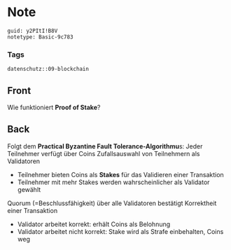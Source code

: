 # Note
```
guid: y2PItI!B8V
notetype: Basic-9c783
```

### Tags
```
datenschutz::09-blockchain
```

## Front
Wie funktioniert <b>Proof of Stake</b>?

## Back
Folgt dem <b>Practical Byzantine Fault Tolerance-Algorithmu</b>s:
Jeder Teilnehmer verfügt über Coins 
Zufallsauswahl von Teilnehmern als Validatoren
<ul><li>Teilnehmer bieten Coins als <b>Stakes</b> für das Validieren einer Transaktion</li><li>Teilnehmer mit mehr Stakes werden wahrscheinlicher als Validator gewählt </li></ul>Quorum (=Beschlussfähigkeit) über alle Validatoren bestätigt Korrektheit einer Transaktion
<ul><li>Validator arbeitet korrekt: erhält Coins als Belohnung</li><li>Validator arbeitet nicht korrekt: Stake wird als Strafe einbehalten, Coins weg</li></ul>
